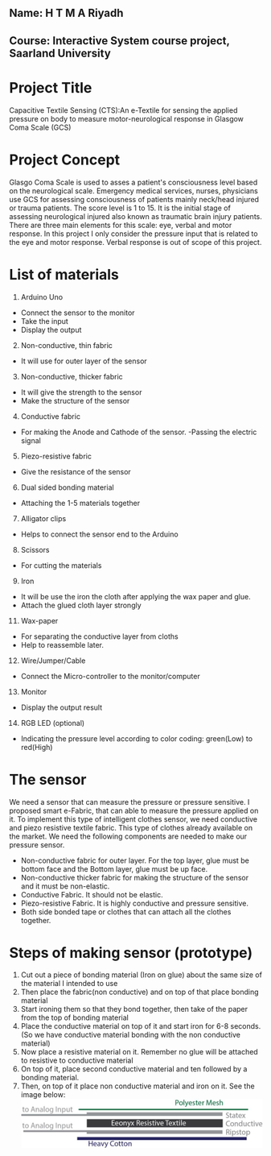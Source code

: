 ## Name: H T M A Riyadh
## Course: Interactive System course project, Saarland University
# Project Title 
Capacitive Textile Sensing (CTS):An e-Textile for sensing the applied pressure on body to measure motor-neurological response in Glasgow Coma Scale (GCS)
# Project Concept
Glasgo Coma Scale is used to asses a patient's consciousness level based on the neurological scale. Emergency medical services, nurses, physicians use GCS for assessing consciousness of patients mainly neck/head injured or trauma patients. The score level is 1 to 15. It is the initial stage of assessing neurological injured also known as traumatic brain injury patients. There are three main elements for this scale: eye, verbal and motor response. In this project I only consider the pressure input that is related to the eye and motor response. Verbal response is out of scope of this project.
# List of materials
1. Arduino Uno
- Connect the sensor to the monitor 
- Take the input 
- Display the output 
2. Non-conductive, thin fabric
- It will use for outer layer of the sensor
3. Non-conductive, thicker fabric
- It will give the strength to the sensor
- Make the structure of the sensor
4. Conductive fabric
- For making the Anode and Cathode of the sensor. 
-Passing the electric signal 
5. Piezo-resistive fabric
- Give the resistance of the sensor 
6. Dual sided bonding material
- Attaching the 1-5 materials together
7. Alligator clips
- Helps to connect the sensor end to the Arduino 
8. Scissors
- For cutting the materials 
9. Iron
- It will be use the iron the cloth after applying the wax paper and glue. 
- Attach the glued cloth layer strongly
11. Wax-paper
- For separating the conductive layer from cloths 
- Help to reassemble later.
12. Wire/Jumper/Cable
- Connect the Micro-controller to the monitor/computer 
13. Monitor
- Display the output result 
14. RGB LED (optional)
-  Indicating the pressure level according to color coding: green(Low) to red(High)
# The sensor
We need a sensor that can measure the pressure or pressure sensitive. I proposed smart e-Fabric, that can able to measure the pressure applied on it. To implement this type of intelligent clothes sensor, we need conductive and piezo resistive textile fabric. This type of clothes already available on the market. We need the following components are needed to make our pressure sensor.
- Non-conductive fabric for outer layer. For the top layer, glue must be bottom face and the Bottom layer, glue must be up face.
- Non-conductive thicker fabric for making the structure of the sensor and it must be non-elastic. 
- Conductive Fabric. It should not be elastic. 
- Piezo-resistive Fabric. It is highly conductive and pressure sensitive.
- Both side bonded tape or clothes that can attach all the clothes together.

# Steps of making sensor (prototype)
1. Cut out a piece of bonding material (Iron on glue) about the same size of the material I intended to use
2. Then place the fabric(non conductive) and on top of that place bonding material
3. Start ironing them so that they bond together, then take of the paper from the top of bonding material
4. Place the conductive material on top of it and start iron for 6-8 seconds. (So we have conductive material bonding with the non conductive material)
5. Now place a resistive material on it. Remember no glue will be attached to resistive to conductive material
6. On top of it, place second conductive material and ten followed by a bonding material.
7. Then, on top of it place non conductive material and iron on it. 
See the image below:
![](resources/sensor%20layout.jpg)
